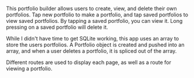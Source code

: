 This portfolio builder allows users to create, view, and delete their own portfolios. Tap new portfolio to make a portfolio, and tap saved portfolios
to view saved portfolios. By tapping a saved portfolio, you can view it. Long pressing on a saved portfolio will delete it.

While I didn't have time to get SQLite working, this app uses an array to store the users portfolios. A Portfolio object is created and pushed into an
array, and when a user deletes a portfolio, it is spliced out of the array. 

Different routes are used to display each page, as well as a route for viewing a portfolio.